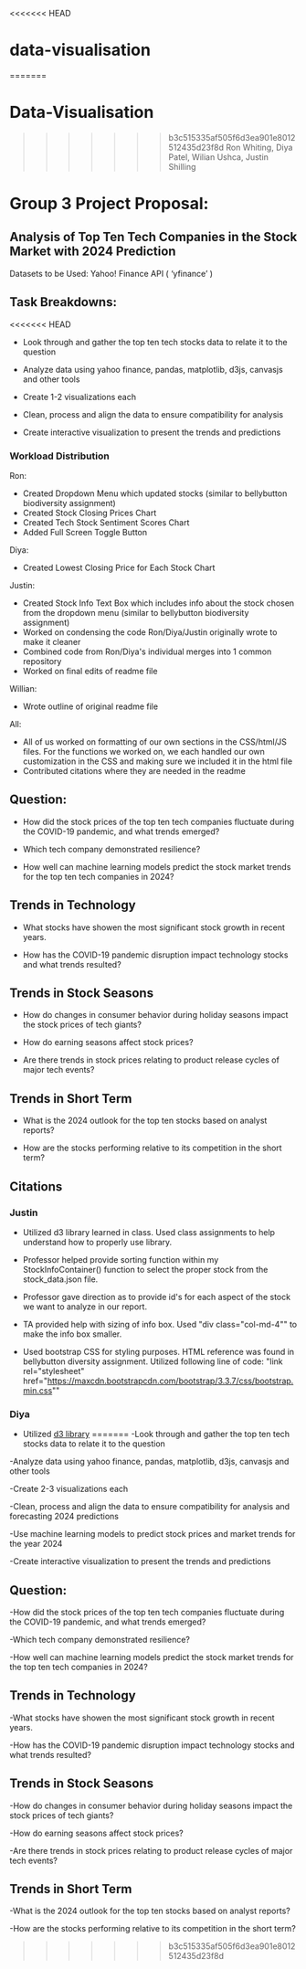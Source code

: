 <<<<<<< HEAD
# data-visualisation
=======
# Data-Visualisation
>>>>>>> b3c515335af505f6d3ea901e8012512435d23f8d
Ron Whiting, Diya Patel, Wilian Ushca, Justin Shilling


# Group 3 Project Proposal:

## Analysis of Top Ten Tech Companies in the Stock Market with 2024 Prediction 

Datasets to be Used: Yahoo! Finance API ( ‘yfinance’ ) 

## Task Breakdowns:

<<<<<<< HEAD
- Look through and gather the top ten tech stocks data to relate it to the question

- Analyze data using yahoo finance, pandas, matplotlib, d3js, canvasjs and other tools

- Create 1-2 visualizations each

- Clean, process and align the data to ensure compatibility for analysis

- Create interactive visualization to present the trends and predictions

### Workload Distribution

Ron:
- Created Dropdown Menu which updated stocks (similar to bellybutton biodiversity assignment)
- Created Stock Closing Prices Chart
- Created Tech Stock Sentiment Scores Chart
- Added Full Screen Toggle Button

Diya:
- Created Lowest Closing Price for Each Stock Chart

Justin:
- Created Stock Info Text Box which includes info about the stock chosen from the dropdown menu (similar to bellybutton biodiversity assignment)
- Worked on condensing the code Ron/Diya/Justin originally wrote to make it cleaner
- Combined code from Ron/Diya's individual merges into 1 common repository
- Worked on final edits of readme file

Willian:
- Wrote outline of original readme file

All:
- All of us worked on formatting of our own sections in the CSS/html/JS files. For the functions we worked on, we each handled our own customization in the CSS and making sure we included it in the html file
- Contributed citations where they are needed in the readme
	
## Question:

- How did the stock prices of the top ten tech companies fluctuate during the COVID-19 pandemic, and what trends emerged? 

- Which tech company demonstrated resilience?

- How well can machine learning models predict the stock market trends for the top ten tech companies in 2024?

## Trends in Technology

- What stocks have showen the most significant stock growth in recent years. 

- How has the COVID-19 pandemic disruption impact technology stocks and what trends resulted?

## Trends in Stock Seasons

- How do changes in consumer behavior during holiday seasons impact the stock prices of tech giants?

- How do earning seasons affect stock prices?

- Are there trends in stock prices relating to product release cycles of major tech events?

## Trends in Short Term

- What is the 2024 outlook for the top ten stocks based on analyst reports?

- How are the stocks performing relative to its competition in the short term?



## Citations
### Justin
- Utilized d3 library learned in class. Used class assignments to help understand how to properly use library.

- Professor helped provide sorting function within my StockInfoContainer() function to select the proper stock from the stock_data.json file.

- Professor gave direction as to provide id's for each aspect of the stock we want to analyze in our report.

- TA provided help with sizing of info box. Used "div class="col-md-4"" to make the info box smaller.

- Used bootstrap CSS for styling purposes. HTML reference was found in bellybutton diversity assignment. Utilized following line of code:
"link rel="stylesheet" href="https://maxcdn.bootstrapcdn.com/bootstrap/3.3.7/css/bootstrap.min.css""


### Diya
- Utilized [d3 library](https://d3js.org)
=======
-Look through and gather the top ten tech stocks data to relate it to the question

-Analyze data using yahoo finance, pandas, matplotlib, d3js, canvasjs and other tools

-Create 2-3 visualizations each

-Clean, process and align the data to ensure compatibility for analysis and forecasting 2024 predictions

-Use machine learning models to predict stock prices and market trends for the year 2024

-Create interactive visualization to present the trends and predictions
	
## Question:

-How did the stock prices of the top ten tech companies fluctuate during the COVID-19 pandemic, and what trends emerged? 

-Which tech company demonstrated resilience?

-How well can machine learning models predict the stock market trends for the top ten tech companies in 2024?

## Trends in Technology

-What stocks have showen the most significant stock growth in recent years. 

-How has the COVID-19 pandemic disruption impact technology stocks and what trends resulted?

## Trends in Stock Seasons

-How do changes in consumer behavior during holiday seasons impact the stock prices of tech giants?

-How do earning seasons affect stock prices?

-Are there trends in stock prices relating to product release cycles of major tech events?

## Trends in Short Term

-What is the 2024 outlook for the top ten stocks based on analyst reports?

-How are the stocks performing relative to its competition in the short term?
>>>>>>> b3c515335af505f6d3ea901e8012512435d23f8d
